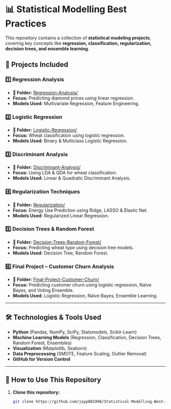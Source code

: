 # 📊 Statistical Modelling Best Practices

This repository contains a collection of **statistical modeling projects**, covering key concepts like **regression, classification, regularization, decision trees, and ensemble learning**. 

## 📌 Projects Included
### **1️⃣ Regression Analysis**
- **📂 Folder:** [Regression-Analysis/](./Regression-Analysis/)
- **Focus:** Predicting diamond prices using linear regression.
- **Models Used:** Multivariate Regression, Feature Engineering.
  
### **2️⃣ Logistic Regression**
- **📂 Folder:** [Logistic-Regression/](./Logistic-Regression/)
- **Focus:** Wheat classification using logistic regression.
- **Models Used:** Binary & Multiclass Logistic Regression.

### **3️⃣ Discriminant Analysis**
- **📂 Folder:** [Discriminant-Analysis/](./Discriminant-Analysis/)
- **Focus:** Using LDA & QDA for wheat classification.
- **Models Used:** Linear & Quadratic Discriminant Analysis.

### **4️⃣ Regularization Techniques**
- **📂 Folder:** [Regularization/](./Regularization/)
- **Focus:** Energy Use Prediction using Ridge, LASSO & Elastic Net.
- **Models Used:** Regularized Linear Regression.

### **5️⃣ Decision Trees & Random Forest**
- **📂 Folder:** [Decision-Trees-Random-Forest/](./Decision-Trees-Random-Forest/)
- **Focus:** Predicting wheat type using decision tree models.
- **Models Used:** Decision Tree, Random Forest.

### **6️⃣ Final Project – Customer Churn Analysis**
- **📂 Folder:** [Final-Project-Customer-Churn/](./Final-Project-Customer-Churn/)
- **Focus:** Predicting customer churn using logistic regression, Naïve Bayes, and Voting Ensemble.
- **Models Used:** Logistic Regression, Naïve Bayes, Ensemble Learning.

---

## 🛠️ Technologies & Tools Used
- **Python** (Pandas, NumPy, SciPy, Statsmodels, Scikit-Learn)
- **Machine Learning Models** (Regression, Classification, Decision Trees, Random Forest, Ensembles)
- **Visualization** (Matplotlib, Seaborn)
- **Data Preprocessing** (SMOTE, Feature Scaling, Outlier Removal)
- **GitHub for Version Control**

---

## 🚀 How to Use This Repository
1. **Clone this repository:**
   ```sh
   git clone https://github.com/jayp881998/Statistical-Modelling-Best-Practices.git
